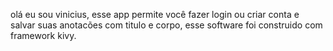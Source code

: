 olá eu sou vinicius, esse app permite você fazer login ou criar conta e salvar suas anotacões com titulo e corpo, esse software foi construido com framework kivy.

